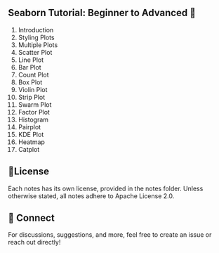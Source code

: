 ## Seaborn Tutorial: Beginner to Advanced  🚀
1. Introduction
2. Styling Plots
3. Multiple Plots
4. Scatter Plot
5. Line Plot
6. Bar Plot
7. Count Plot
8. Box Plot
9. Violin Plot
10. Strip Plot
11. Swarm Plot
12. Factor Plot
13. Histogram
14. Pairplot
15. KDE Plot
16. Heatmap
17. Catplot

## 📜License

Each notes has its own license, provided in the notes folder. Unless otherwise stated, all notes adhere to Apache License 2.0.

## 💬 Connect

For discussions, suggestions, and more, feel free to create an issue or reach out directly!
